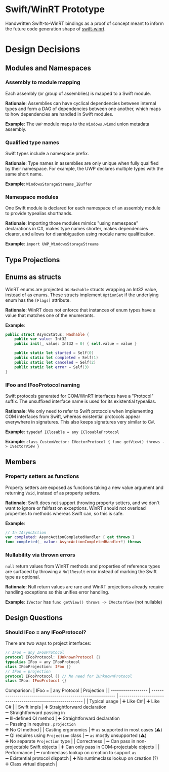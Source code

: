 # Swift/WinRT Prototype

Handwritten Swift-to-WinRT bindings as a proof of concept meant to inform the future code generation shape of [swift-winrt](https://github.com/tristanlabelle/swift-winrt).

# Design Decisions
## Modules and Namespaces
### Assembly to module mapping
Each assembly (or group of assemblies) is mapped to a Swift module.

**Rationale**: Assemblies can have cyclical dependencies between internal types and form a DAG of dependencies between one another, which maps to how dependencies are handled in Swift modules.

**Example**: The `UWP` module maps to the `Windows.winmd` union metadata assembly.

### Qualified type names
Swift types include a namespace prefix.

**Rationale**: Type names in assemblies are only unique when fully qualified by their namespace. For example, the UWP declares multiple types with the same short name.

**Example**: `WindowsStorageStreams_IBuffer`

### Namespace modules
One Swift module is declared for each namespace of an assembly module to provide typealias shorthands.

**Rationale**: Importing those modules mimics "using namespace" declarations in C#, makes type names shorter, makes dependencies clearer, and allows for disambiguation using module name qualification.

**Example**: `import UWP_WindowsStorageStreams`

## Type Projections
## Enums as structs
WinRT enums are projected as `Hashable` structs wrapping an Int32 value, instead of as enums. These structs implement `OptionSet` if the underlying enum has the `[Flags]` attribute.

**Rationale**: WinRT does not enforce that instances of enum types have a value that matches one of the enumerants.

**Example**:
```swift
public struct AsyncStatus: Hashable {
    public var value: Int32
    public init(_ value: Int32 = 0) { self.value = value }

    public static let started = Self(0)
    public static let completed = Self(1)
    public static let canceled = Self(2)
    public static let error = Self(3)
}
```

### IFoo and IFooProtocol naming
Swift protocols generated for COM/WinRT interfaces have a "Protocol" suffix. The unsuffixed interface name is used for its existential typealias.

**Rationale**: We only need to refer to Swift protocols when implementing COM interfaces from Swift, whereas existential protocols appear everywhere in signatures. This also keeps signatures very similar to C#.

**Example**: `typedef IClosable = any IClosableProtocol`

**Example**: `class CustomVector: IVectorProtocol { func getView() throws -> IVectorView }`

## Members
### Property setters as functions
Property setters are exposed as functions taking a new value argument and returning `Void`, instead of as property setters.

**Rationale**: Swift does not support throwing property setters, and we don't want to ignore or failfast on exceptions. WinRT should not overload properties to methods whereas Swift can, so this is safe.

**Example**:
```swift 
// In IAsyncAction
var completed: AsyncActionCompletedHandler { get throws }
func completed(_ value: AsyncActionCompletedHandler!) throws
```

### Nullability via thrown errors
`null` return values from WinRT methods and properties of reference types are surfaced by throwing a `NullResult` error instead of marking the Swift type as optional.

**Rationale**: Null return values are rare and WinRT projections already require handling exceptions so this unifies error handling.

**Example**: `IVector` has `func getView() throws -> IVectorView` (not nullable)

## Design Questions
### Should IFoo = any IFooProtocol?
There are two ways to project interfaces:
```swift
// IFoo = any IFooProtocol
protocol IFooProtocol: IUnknownProtocol {}
typealias IFoo = any IFooProtocol
class IFooProjection: IFoo {}
// IFoo = projection
protocol IFooProtocol {} // No need for IUnknownProtocol
class IFoo: IFooProtocol {}
```

Comparison:
| IFoo =             | any Protocol                                                 | Projection                                                   |
| ------------------ | ------------------------------------------------------------ | ------------------------------------------------------------ |
| Typical usage      | ➕ Like C#                                                    | ➕ Like C#                                                    |
| Swift impls        | ➕ Straightforward declaration<br />➖ Straightforward passing in<br />➖ Ill-defined QI method | ➕ Straightforward declaration<br />➖ Passing in requires `.projection`<br />➕ No QI method |
| Casting ergonomics | ➕ `as` supported in most cases (⚠️)<br />➖ QI requires using `Projection` class | ➖ `as` mostly unsupported (⚠️)<br />➕ No separate `Projection` type |
| Correctness        | ➖ Can pass in non-projectable Swift objects                  | ➕ Can only pass in COM-projectable objects                   |
| Performance        | ➖ runtimeclass lookup on creation to support `as`<br />➖ Existential protocol dispatch | ➕ No runtimeclass lookup on creation (?) <br />➕ Class virtual dispatch |
